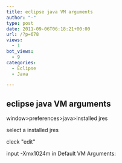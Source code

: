 ```yaml
---
title: eclipse java VM arguments
author: "-"
type: post
date: 2011-09-06T06:18:21+00:00
url: /?p=678
views:
  - 1
bot_views:
  - 9
categories:
  - Eclipse
  - Java

---
```

## eclipse java VM arguments
window>preferences>java>installed jres
  
select a installed jres
  
cleck "edit"
  
input -Xmx1024m in Default VM Arguments: